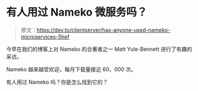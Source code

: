 # 有人用过 Nameko 微服务吗？

> 原文：<https://dev.to/clientserver/has-anyone-used-nameko-microservices-5hef>

今早在我们的博客上对 Nameko 的合著者之一 Matt Yule-Bennett 进行了有趣的采访。

Nameko 越来越受欢迎，每月下载量接近 60，000 次。

有人用过 Nameko 吗？你是怎么找到它的？